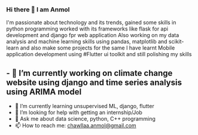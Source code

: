 ### Hi there 👋 I am Anmol
I'm passionate about technology and its trends, gained some skills in python programming worked with its frameworks like flask 
for api development and django fpr web application
Also working on my data analysis and machine learning skills using pandas, matplotlib and scikit-learn and also make some projects for the same 
I have learnt Mobile application development using #Flutter ui toolkit and still polishing my skills
## - 🔭 I’m currently working on climate change website using django and time series analysis using ARIMA model
- 🌱 I’m currently learning unsupervised ML, django, flutter
- 🤔 I’m looking for help with getting an internship/Job 
- 💬 Ask me about data science, python, C++ programming 
- 📫 How to reach me: chawllaa.anmol@gmail.com
